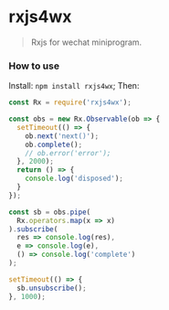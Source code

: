 # rxjs4wx

> Rxjs for wechat miniprogram.

### How to use

Install: `npm install rxjs4wx`;
Then:
```js
const Rx = require('rxjs4wx');

const obs = new Rx.Observable(ob => {
  setTimeout(() => {
    ob.next('next()');
    ob.complete();
    // ob.error('error');
  }, 2000);
  return () => {
    console.log('disposed');
  }
});

const sb = obs.pipe(
  Rx.operators.map(x => x)
).subscribe(
  res => console.log(res),
  e => console.log(e),
  () => console.log('complete')
);

setTimeout(() => {
  sb.unsubscribe();
}, 1000);
```